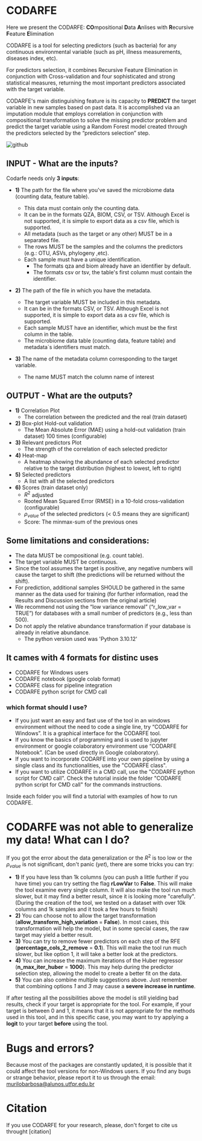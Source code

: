 # CODARFE
Here we present the CODARFE: **CO**mpositional **D**ata **A**nlises with **R**ecursive **F**eature **E**limination  

CODARFE is a tool for selecting predictors (such as bacteria) for any continuous environmental variable (such as pH, illness measurements, diseases index, etc).  

For predictors selection, it combines Recursive Feature Elimination in conjunction with Cross-validation and four sophisticated and strong statistical measures, returning the most important predictors associated with the target variable.  

CODARFE's main distinguishing feature is its capacity to **PREDICT** the target variable in new samples based on past data. It is accomplished via an imputation module that employs correlation in conjunction with compositional transformation to solve the missing predictor problem and predict the target variable using a Random Forest model created through the predictors selected by the “predictors selection” step.  

![github](https://github.com/user-attachments/assets/4013a648-882f-4bde-8592-c3093a811293)




## INPUT - What are the inputs?
Codarfe needs only **3 inputs**:
* **1)** The path for the file where you've saved the microbiome data (counting data, feature table).  
  - This data must contain only the counting data.
  - It can be in the formats QZA, BIOM, CSV, or TSV. Although Excel is not supported, it is simple to export data as a csv file, which is supported.
  - All metadata (such as the target or any other) MUST be in a separated file.
  - The rows MUST be the samples and the columns the predictors (e.g.: OTU, ASVs, phylogeny ,etc).
  - Each sample must have a unique identification.
    - The formats qza and biom already have an identifier by default.
    - The formats csv or tsv, the table's first column must contain the identifier.    

* **2)** The path of the file in which you have the metadata.  
  - The target variable MUST be included in this metadata.  
  - It can be in the formats CSV, or TSV. Although Excel is not supported, it is simple to export data as a csv file, which is supported.
  - Each sample MUST have an identifier, which must be the first column in the table.
  - The microbiome data table (counting data, feature table) and metadata`s identifiers must match.
    
* **3)** The name of the metadata column corresponding to the target variable.
  - The name MUST match the column name of interest  

## OUTPUT - What are the outputs?
* **1)** Correlation Plot
  - The correlation between the predicted and the real (train dataset)
* **2)** Box-plot Hold-out validation
  - The Mean Absolute Error (MAE) using a hold-out validation (train dataset) 100 times (configurable)
* **3)** Relevant predictors Plot
  - The strength of the correlation of each selected predictor
* **4)** Heat-map
  - A heatmap showing the abundance of each selected predictor relative to the target distribution (highest to lowest, left to right)
* **5)** Selected predictors
  - A list with all the selected predictors
* **6)** Scores (train dataset only)
  - $R^2$ adjusted
  - Rooted Mean Squared Error (RMSE) in a 10-fold cross-validation (configurable)
  - $\rho_{value}$ of the selected predictors (< 0.5 means they are significant)
  - Score: The minmax-sum of the previous ones
   
## Some limitations and considerations:
  * The data MUST be compositional (e.g. count table).
  * The target variable MUST be continuous.
  * Since the tool assumes the target is positive, any negative numbers will cause the target to shift (the predictions will be returned without the shift).
  * For prediction, additional samples SHOULD be gathered in the same manner as the data used for training (for further information, read the Results and Discussion sections from the original article)
  * We recommend not using the “low variance removal” (“r_low_var = TRUE”) for databases with a small number of predictors (e.g., less than 500).
  * Do not apply the relative abundance transformation if your database is already in relative abundance.
      - The python version used was 'Python 3.10.12' 

## It cames with 4 formats  for distinc uses
  * CODARFE for Windows users
  * CODARFE notebook (google colab format)
  * CODARFE class for pipeline integration
  * CODARFE python script for CMD call

### which format should I use?

* If you just want an easy and fast use of the tool in an windows environment without the need to code a single line, try “CODARFE for Windows”. It is a graphical interface for the CODARFE tool.
* If you know the basics of programming and is used to jupyter environment or google colaboratory environment use “CODARFE Notebook”. (Can be used directly in Google colaboratory).
* If you want to incorporate CODARFE into your own pipeline by using a single class and its functionalities, use the "CODARFE class".
* If you want to utilize CODARFE in a CMD call, use the "CODARFE python script for CMD call". Check the tutorial inside the folder "CODARFE python script for CMD call" for the commands instructions.

Inside each folder you will find a tutorial with examples of how to run CODARFE.

# CODARFE was not able to generalize my data! What can I do?
If you got the error about the data generalization or the $R^2$ is too low or the $\rho_{value}$ is not significant, don't panic (*yet*), there are some tricks you can try:

* **1)** If you have less than 1k columns (you can push a little further if you have time) you can try setting the flag **rLowVar** to **False**. This will make the tool examine every single column. It will also make the tool run much slower, but it may find a better result, since it is looking more "carefully". (During the creation of the tool, we tested on a dataset with over 10k columns and 1k samples and it took a few hours to finish)
* **2)** You can choose not to allow the target transformation (**allow_transform_high_variation** = **False**). In most cases, this transformation will help the model, but in some special cases, the raw target may yield a better result.
* **3)** You can try to remove fewer predictors on each step of the RFE (**percentage_cols_2_remove** = **0.1**). This will make the tool run much slower, but like option 1, it will take a better look at the predictors.
* **4)** You can increase the maximum iterations of the Huber regressor (**n_max_iter_huber** = **1000**). This may help during the predictor selection step, allowing the model to create a better fit on the data.
* **5)** You can also combine multiple suggestions above. Just remember that combining options *1* and *3* may cause a **severe increase in runtime**.

If after testing all the possibilities above the model is still yielding bad results, check if your target is appropriate for the tool. For example, if your target is between 0 and 1, it means that it is not appropriate for the methods used in this tool, and in this specific case, you may want to try applying a **logit** to your target **before** using the tool.

# Bugs and errors?
Because most of the packages are constantly updated, it is possible that it could affect the tool versions for non-Windows users. If you find any bugs or strange behavior, please report it to us through the email: murilobarbosa@alunos.utfpr.edu.br  

# Citation
If you use CODARFE for your research, please, don't forget to cite us throught [citation]
